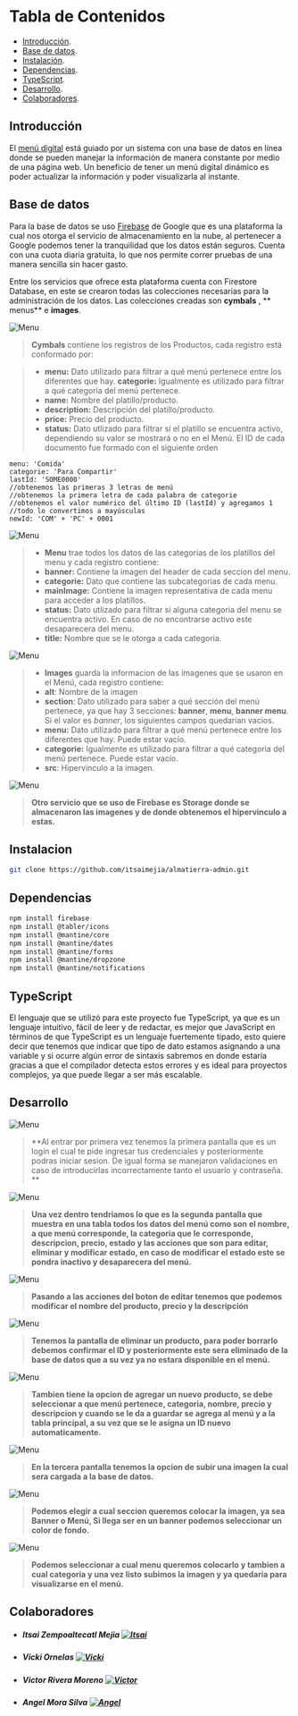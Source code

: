 # Tabla de Contenidos

- [Introducción](#Introducción).
- [Base de datos](#Base-de-datos).
- [Instalación](#Instalación).
- [Dependencias](#Dependencias).
- [TypeScript](#TypeScript).
- [Desarrollo](#Desarrollo).
- [Colaboradores](#Colaboradores).

## Introducción
El [menú digital](https://github.com/itsaimejia/almatierra-menu/tree/main "menú digital") está guiado por un sistema con una base de datos en línea donde se pueden manejar la información de manera constante  por medio de una página web. Un beneficio de tener un menú digital dinámico es poder actualizar la información y poder visualizarla al instante.

## Base de datos
Para la base de datos se uso [Firebase](https://firebase.google.com "Firebase") de Google que es una plataforma la cual nos otorga el servicio de almacenamiento en la nube, al pertenecer a Google podemos tener la tranquilidad que los datos están seguros. Cuenta con una cuota diaria gratuita, lo que nos permite correr pruebas de una manera sencilla sin hacer gasto. 

Entre los servicios que ofrece esta plataforma cuenta con Firestore Database, en este se crearon todas las colecciones necesarias para la administración de los datos. Las colecciones creadas son **cymbals** , ** menus** e **images**.

![Menu](https://imagizer.imageshack.com/v2/1280x1024q90/922/TdKK0m.png "Menu")
>**Cymbals** contiene los registros de los Productos, cada registro está conformado por:

>- **menu:** Dato utilizado para filtrar a qué menú pertenece entre los diferentes que hay.
>**categorie:** Igualmente es utilizado para filtrar a qué categoria del menú pertenece.
>- **name:** Nombre del platillo/producto.
>- **description:** Descripción del platillo/producto.
>- **price:** Precio del producto.
>- **status:** Dato utlizado para filtrar si el platillo se encuentra activo,  dependiendo su valor se mostrará o no en el Menú.
El ID de cada documento fue formado con el siguiente orden


    menu: 'Comida'
    categorie: 'Para Compartir'
    lastId: 'SOME0000'
    //obtenemos las primeras 3 letras de menú 
    //obtenemos la primera letra de cada palabra de categorie
    //obtenemos el valor numérico del último ID (lastId) y agregamos 1 
    //todo lo convertimos a mayúsculas
    newId: 'COM' + 'PC' + 0001

![Menu](https://imagizer.imageshack.com/v2/1280x1024q90/924/4pAF9r.png "Menu")
>- **Menu** trae todos los datos de las categorias de los platillos del menu y cada registro contiene:
>- **banner:** Contiene la imagen del header de cada seccion del menu.
>- **categorie:** Dato que contiene las subcategorias de cada menu.
>- **mainImage:** Contiene la imagen representativa de cada menu para acceder a los platillos.
>- **status:**  Dato utlizado para filtrar si alguna categoria del menu se encuentra activo. En caso de no encontrarse activo este desaparecera del menu.
>- **title:** Nombre que se le otorga a cada categoria.

![Menu](https://imagizer.imageshack.com/v2/1280x1024q90/923/lzkcU0.png "Menu")
>- **Images** guarda la informacion de las imagenes que se usaron en el Menú, cada registro contiene:
>- **alt**: Nombre de la imagen
>- **section**: Dato utilizado para saber a qué sección del menú pertenece, ya que hay 3 secciones: **banner**, **menu**, **banner menu**. Si el valor es *banner*, los siguientes campos quedarian vacios.
>- **menu:** Dato utilizado para filtrar a qué menú pertenece entre los diferentes que hay. Puede estar vacío.
>- **categorie:** Igualmente es utilizado para filtrar a qué categoria del menú pertenece. Puede estar vacío.
>- **src**: Hipervinculo a la imagen. 

![Menu](https://imagizer.imageshack.com/v2/1280x1024q90/922/r7pnRI.png "Menu")
>**Otro servicio que se uso de Firebase es Storage donde se almacenaron las imagenes y de donde obtenemos el hipervinculo a estas.**

## Instalacion

```bash
git clone https://github.com/itsaimejia/almatierra-admin.git
```

## Dependencias
```bash
npm install firebase
npm install @tabler/icons
npm install @mantine/core
npm install @mantine/dates
npm install @mantine/forms
npm install @mantine/dropzone
npm install @mantine/notifications
```
## TypeScript
El lenguaje que se utilizó para este proyecto fue TypeScript, ya que es un lenguaje intuitivo, fácil de leer y de redactar, es mejor que JavaScript en términos de que TypeScript es un lenguaje fuertemente tipado, esto quiere decir que tenemos que indicar que tipo de dato estamos asignando a una variable y si ocurre algún error de sintaxis sabremos en donde estaría gracias a que el compilador detecta estos errores y es ideal para proyectos complejos, ya que puede llegar a ser más escalable.

## Desarrollo

![Menu](https://imagizer.imageshack.com/v2/1280x1024q90/923/pOqmTc.png)

>**Al entrar por primera vez tenemos la primera pantalla que es un login el cual te pide ingresar tus credenciales y posteriormente podras iniciar sesion. De igual forma se manejaron validaciones en caso de introducirlas incorrectamente tanto el usuario y contraseña. **

![Menu](https://imagizer.imageshack.com/v2/1280x1024q90/923/VXjJEJ.png)

>**Una vez dentro tendriamos lo que es la segunda pantalla que muestra en una tabla todos los datos del menú como son el nombre, a que menú corresponde, la categoria que le corresponde, descripcion, precio, estado y las acciones que son para editar, eliminar y modificar estado, en caso de modificar el estado este se pondra inactivo y desaparecera del menú.**

![Menu](https://imagizer.imageshack.com/v2/1280x1024q90/924/RsTua8.png)
>**Pasando a las acciones del boton de editar tenemos que podemos modificar el nombre del producto, precio y la descripción**

![Menu](https://imagizer.imageshack.com/v2/1280x1024q90/922/NPlJXd.png)
>**Tenemos la pantalla de eliminar un producto, para poder borrarlo debemos confirmar el ID y posteriormente este sera eliminado de la base de datos que a su vez ya no estara disponible en el menú.**

![Menu](https://imagizer.imageshack.com/v2/1280x1024q90/923/dtsKUp.png)
>**Tambien tiene la opcion de agregar un nuevo producto, se debe seleccionar a que menú pertenece, categoria, nombre, precio y descripcion y cuando se le da a guardar se agrega al menú y a la tabla principal, a su vez que se le asigna un ID nuevo automaticamente.**

![Menu](https://imagizer.imageshack.com/v2/1280x1024q90/924/RgAhnI.png)
>**En la tercera pantalla tenemos la opcion de subir una imagen la cual sera cargada a la base de datos.**

![Menu](https://imagizer.imageshack.com/v2/1280x1024q90/922/9r225X.png)
>**Podemos elegir a cual seccion queremos colocar la imagen, ya sea Banner o Menú, Si llega ser en un banner podemos seleccionar un color de fondo.**

![Menu](https://imagizer.imageshack.com/v2/1280x1024q90/924/W1jTF3.png)
>**Podemos seleccionar a cual menu queremos colocarlo y tambien a cual categoria y una vez listo subimos la imagen y ya quedaria para visualizarse en el menú.**

## Colaboradores

- ##### Itsai Zempoaltecatl Mejia [![Itsai](https://imagizer.imageshack.com/v2/1280x1024q90/924/0KjJQs.png)](https://github.com/itsaimejia)
- ##### Vicki Ornelas  [![Vicki](https://imagizer.imageshack.com/v2/100x75q90/923/bOThTs.png)](https://github.com/Vickiornelas27)
- ##### Victor Rivera Moreno [![Victor](https://imagizer.imageshack.com/v2/100x75q90/923/dW2yYz.png)](https://github.com/Victor-Martin-Rivera)
- ##### Angel Mora Silva [![Angel](https://imagizer.imageshack.com/v2/100x75q90/923/b0brgy.png)](https://github.com/itsaimejia)

